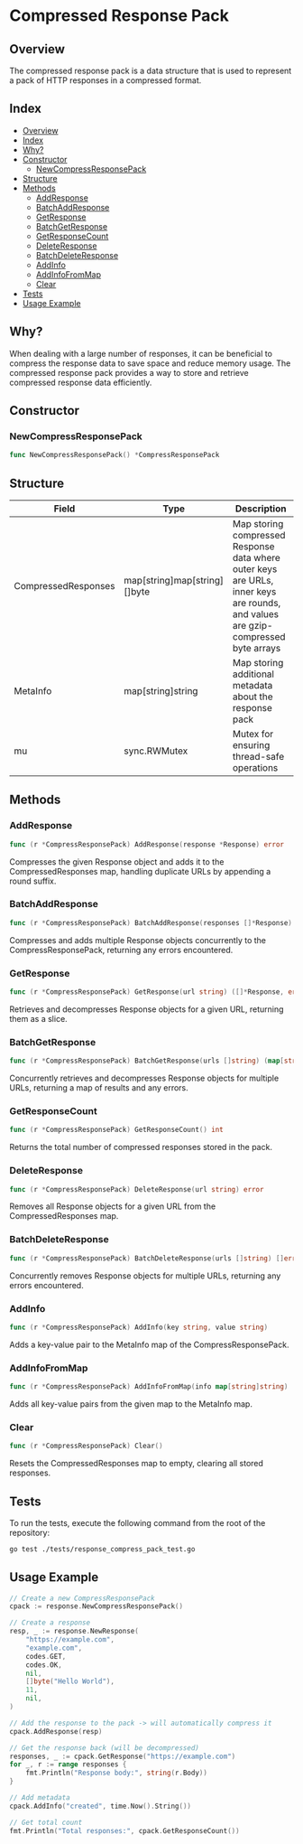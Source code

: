 # Compressed Response Pack

## Overview

The compressed response pack is a data structure that is used to represent a pack of HTTP responses in a compressed format.

## Index

- [Overview](#overview)
- [Index](#index)
- [Why?](#why)
- [Constructor](#constructor)
  - [NewCompressResponsePack](#newcompressresponsepack)
- [Structure](#structure)
- [Methods](#methods)
  - [AddResponse](#addresponse)
  - [BatchAddResponse](#batchaddresponse)
  - [GetResponse](#getresponse)
  - [BatchGetResponse](#batchgetresponse)
  - [GetResponseCount](#getresponsecount)
  - [DeleteResponse](#deleteresponse)
  - [BatchDeleteResponse](#batchdeleteresponse)
  - [AddInfo](#addinfo)
  - [AddInfoFromMap](#addinfofrommap)
  - [Clear](#clear)
- [Tests](#tests)
- [Usage Example](#usage-example)

## Why?

When dealing with a large number of responses, it can be beneficial to compress the response data to save space and reduce memory usage. The compressed response pack provides a way to store and retrieve compressed response data efficiently.

## Constructor

### NewCompressResponsePack

```go
func NewCompressResponsePack() *CompressResponsePack
```

## Structure

| Field | Type | Description |
| --- | --- | --- |
| CompressedResponses | map[string]map[string][]byte | Map storing compressed Response data where outer keys are URLs, inner keys are rounds, and values are gzip-compressed byte arrays |
| MetaInfo | map[string]string | Map storing additional metadata about the response pack |
| mu | sync.RWMutex | Mutex for ensuring thread-safe operations |

## Methods

### AddResponse

```go
func (r *CompressResponsePack) AddResponse(response *Response) error
```

Compresses the given Response object and adds it to the CompressedResponses map, handling duplicate URLs by appending a round suffix.

### BatchAddResponse

```go
func (r *CompressResponsePack) BatchAddResponse(responses []*Response) []error
```

Compresses and adds multiple Response objects concurrently to the CompressResponsePack, returning any errors encountered.

### GetResponse

```go
func (r *CompressResponsePack) GetResponse(url string) ([]*Response, error)
```

Retrieves and decompresses Response objects for a given URL, returning them as a slice.

### BatchGetResponse

```go
func (r *CompressResponsePack) BatchGetResponse(urls []string) (map[string]map[string]*Response, []error)
```

Concurrently retrieves and decompresses Response objects for multiple URLs, returning a map of results and any errors.

### GetResponseCount

```go
func (r *CompressResponsePack) GetResponseCount() int
```

Returns the total number of compressed responses stored in the pack.

### DeleteResponse

```go
func (r *CompressResponsePack) DeleteResponse(url string) error
```

Removes all Response objects for a given URL from the CompressedResponses map.

### BatchDeleteResponse

```go
func (r *CompressResponsePack) BatchDeleteResponse(urls []string) []error
```

Concurrently removes Response objects for multiple URLs, returning any errors encountered.

### AddInfo

```go
func (r *CompressResponsePack) AddInfo(key string, value string) 
```

Adds a key-value pair to the MetaInfo map of the CompressResponsePack.

### AddInfoFromMap

```go
func (r *CompressResponsePack) AddInfoFromMap(info map[string]string)
```

Adds all key-value pairs from the given map to the MetaInfo map.

### Clear

```go
func (r *CompressResponsePack) Clear()
```

Resets the CompressedResponses map to empty, clearing all stored responses.

## Tests

To run the tests, execute the following command from the root of the repository:

```bash
go test ./tests/response_compress_pack_test.go
```

## Usage Example

```go
// Create a new CompressResponsePack
cpack := response.NewCompressResponsePack()

// Create a response
resp, _ := response.NewResponse(
    "https://example.com",
    "example.com",
    codes.GET,
    codes.OK,
    nil,
    []byte("Hello World"),
    11,
    nil,
)

// Add the response to the pack -> will automatically compress it
cpack.AddResponse(resp)

// Get the response back (will be decompressed)
responses, _ := cpack.GetResponse("https://example.com")
for _, r := range responses {
    fmt.Println("Response body:", string(r.Body))
}

// Add metadata
cpack.AddInfo("created", time.Now().String())

// Get total count
fmt.Println("Total responses:", cpack.GetResponseCount())
```
